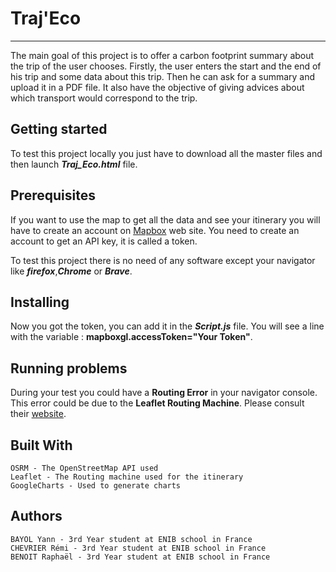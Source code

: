 # Traj'Eco
-------------
The main goal of this project is to offer a carbon footprint summary about the trip of the user chooses. 
Firstly, the user enters the start and the end of his trip and some data about this trip.
Then he can ask for a summary and upload it in a PDF file.
It also have the objective of giving advices about which transport would correspond to the trip. 
## Getting started

To test this project locally you just have to download all the master files and then launch  ***Traj_Eco.html*** file. 
## Prerequisites

If you want to use the map to get all the data and see your itinerary you will have to create an account on [Mapbox](https://www.mapbox.com/)  web site.
You need to create an account to get an API key, it is called a token. 

To test this project there is no need of any software except your navigator like ***firefox***,***Chrome*** or ***Brave***.

## Installing

Now you got the token, you can add it in the ***Script.js*** file. You will see a line with the variable : **mapboxgl.accessToken="Your Token"**. 

## Running problems
During your test you could have a **Routing Error** in your navigator console. This error could be due to the **Leaflet Routing Machine**. Please consult their [website](https://www.liedman.net/leaflet-routing-machine/).

## Built With

    OSRM - The OpenStreetMap API used
    Leaflet - The Routing machine used for the itinerary
    GoogleCharts - Used to generate charts

## Authors

    BAYOL Yann - 3rd Year student at ENIB school in France
    CHEVRIER Rémi - 3rd Year student at ENIB school in France
    BENOIT Raphaël - 3rd Year student at ENIB school in France
